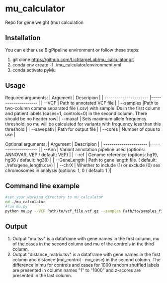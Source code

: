 # mu_calculator
Repo for gene weight (mu) calculation 

## Installation
You can either use BigPipeline environment or follow these steps:
1. git clone https://github.com/LichtargeLab/mu_calculator.git
2. conda env create -f ./mu_calculator/environment.yml
3. conda activate pyMu


## Usage
Required arguments:
| Argument                | Descripion |
| ---------------------- |--------------------- |
| --VCF                | Path to annotated VCF file |
| --samples            |Path to two-column comma separated file (.csv) with sample IDs in the first column and patient labels (cases=1, controls=0) in the second column. There should be no header row|
| --maxaf  | Sets maximum allele frequency threshold, so mu will be calculated for variants with frequency less than this threshold |
| --savepath           | Path for output file |
| --cores              | Number of cpus to use |

Optional arguments:
| Argument                 | Descripion |
| ---------------------- |--------------------- |
| --Ann      | Variant annotation pipeline used (options: ANNOVAR, VEP / default: VEP) |
| --ref      | Genome reference (options: hg19, hg38 / default: hg38) |
| --GeneLength      | Path to gene length file. ( default: ./refs/gene_length.csv) |
| --chrX       | Whether to include (1) or exclude (0) sex chromosomes in analysis (options: 1, 0 / default: 1 )|



## Command line example
```bash
#set your working directory to mu_calculator
cd ./mu_calculator
#run mu.py
python mu.py --VCF Path/to/vcf_file.vcf.gz --samples Path/to/samples_file.csv --savepath save/directory/ --cores 20 --maxaf 0.01 --chrX 0
```

## Output
1. Output "mu.tsv" is a dataframe with gene names in the first column, mu of the cases in the second column and mu of the controls in the third column.
2. Output "distance_matrix.tsv" is a dataframe with gene names in the first column and distance (mu_control - mu_case) in the second column. The difference in mu for controls and cases for 1000 random shuffled labels are presented in column names "1" to "1000" and z-scores are presented in the last column.




